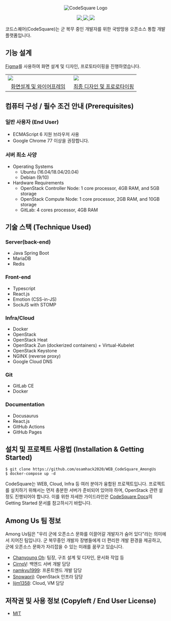 <p align="center">
    <img src="https://user-images.githubusercontent.com/19200664/96371041-e0dabf00-119a-11eb-972e-ecda3c0a5b6a.png" alt="CodeSquare Logo">
</p>
<p align="center">
    <a href="#">
        <img src="https://img.shields.io/github/license/osamhack2020/WEB_CodeSquare_AmongUs">
        <img src="https://img.shields.io/github/issues/osamhack2020/WEB_CodeSquare_AmongUs">
        <img src="https://img.shields.io/badge/OSAM_Hackathon_2020-In_progress-blue">
    </a>
</p>

코드스퀘어(CodeSquare)는 군 복무 중인 개발자를 위한 국방망용 오픈소스 통합 개발 플랫폼입니다.

## 기능 설계

[Figma](http://figma.com/)를 사용하여 화면 설계 및 디자인, 프로토타이핑을 진행하였습니다.

<table>
    <tr>
        <td width="50%">
            <img src="https://user-images.githubusercontent.com/19200664/97776386-cf39e400-1baa-11eb-963f-63c867992a34.PNG">
        </td>
        <td width="50%">
            <img src="https://user-images.githubusercontent.com/19200664/97776387-d06b1100-1baa-11eb-8c52-c4ffeaa5d58f.PNG">
        </td>
    </tr>
    <tr>
        <td align="center">
            <a href="https://www.figma.com/file/dZctafF9pSgbQbYhQYhP7O/Wireframe?node-id=4%3A98">화면설계 및 와이어프레임</a>
        </td>
        <td align="center">
            <a href="https://www.figma.com/file/7xEZdSH228mjjPT0HgKZjC/Design?node-id=0%3A1">최종 디자인 및 프로로타이핑</a>
        </td>
    </tr>
</table>

## 컴퓨터 구성 / 필수 조건 안내 (Prerequisites)
### 일반 사용자 (End User)
- ECMAScript 6 지원 브라우저 사용
- Google Chrome 77 이상을 권장합니다.

### 서버 최소 사양
- Operating Systems
    - Ubuntu (16.04/18.04/20.04)
    - Debian (9/10)
- Hardware Requirements
    - OpenStack Controller Node: 1 core processor, 4GB RAM, and 5GB storage
    - OpenStack Compute Node: 1 core processor, 2GB RAM, and 10GB storage
    - GitLab: 4 cores processor, 4GB RAM

## 기술 스택 (Technique Used)
### Server(back-end)
- Java Spring Boot
- MariaDB
- Redis

### Front-end
- Typescript
- React.js
- Emotion (CSS-in-JS)
- SockJS with STOMP

### Infra/Cloud
- Docker
- OpenStack
- OpenStack Heat
- OpenStack Zun (dockerized containers) + Virtual-Kubelet
- OpenStack Keystone
- NGINX (reverse proxy)
- Google Cloud DNS

### Git
- GitLab CE
- Docker

### Documentation
- Docusaurus
- React.js
- GitHub Actions
- GitHub Pages

## 설치 및 프로젝트 사용법 (Installation & Getting Started)

```
$ git clone https://github.com/osamhack2020/WEB_CodeSquare_AmongUs
$ docker-compose up -d
```

CodeSquare는 WEB, Cloud, Infra 등 여러 분야가 융합된 프로젝트입니다. 프로젝트를 설치하기 위해서는 먼저 충분한 서버가 준비되어 있어야 하며, OpenStack 관련 설정도 진행되어야 합니다. 이를 위한 자세한 가이드라인은 [CodeSquare Docs](https://docs.codesquare.space)의 Getting Started 문서를 참고하시기 바랍니다.

## Among Us 팀 정보

Among Us팀은 "우리 군에 오픈소스 문화를 이끌어갈 개발자가 숨어 있다"라는 의미에서 지어진 팀입니다. 군 복무중인 개발자 장병들에게 더 편리한 개발 환경을 제공하고, 군에 오픈소스 문화가 자리잡을 수 있는 미래를 꿈꾸고 있습니다.

- [Chanyoung Oh](https://github.com/shydah): 팀장, 구조 설계 및 디자인, 문서화 작업 등
- [CirnoV](https://github.com/CirnoV): 백엔드 서버 개발 담당
- [namkyu1999](https://github.com/namkyu1999): 프론트엔드 개발 담당
- [Snowapril](https://github.com/Snowapril): OpenStack 인프라 담당
- [lijm1358](https://github.com/lijm1358): Cloud, VM 담당

## 저작권 및 사용 정보 (Copyleft / End User License)
- [MIT](https://github.com/osamhack2020/WEB_CodeSquare_AmongUs/blob/master/README.md)
